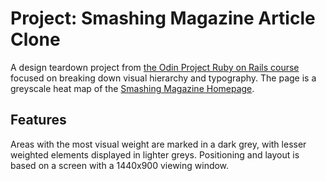 # Project: Smashing Magazine Article Clone
A design teardown project from [the Odin Project Ruby on Rails course](https://www.theodinproject.com/courses/html-and-css/lessons/design-teardown) focused on breaking down visual hierarchy and typography. The page is a greyscale heat map of the [Smashing Magazine Homepage](https://www.smashingmagazine.com/). 

## Features 
Areas with the most visual weight are marked in a dark grey, with lesser weighted elements displayed in lighter greys.
Positioning and layout is based on a screen with a 1440x900 viewing window. 
